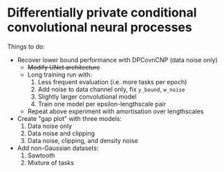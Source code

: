 # Differentially private conditional convolutional neural processes


Things to do:

- Recover lower bound performance with DPCovnCNP (data noise only)
    - ~~Modify UNet architecture~~
    - Long training run with:
        1. Less frequent evaluation (i.e. more tasks per epoch)
        2. Add noise to data channel only, fix `y_bound`, `w_noise`
        3. Slightly larger convolutional model
        4. Train one model per epsilon-lengthscale pair
    - Repeat above experiment with amortisation over lengthscales
- Create "gap plot" with three models:
    1. Data noise only
    2. Data noise and clipping
    3. Data noise, clipping, and density noise
- Add non-Gaussian datasets:
    1. Sawtooth
    2. Mixture of tasks
